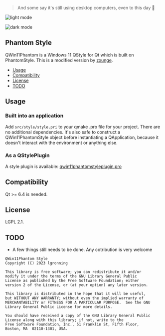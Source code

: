 > And some say it's still using desktop computers, even to this day 👻

![light mode](https://user-images.githubusercontent.com/31950538/210968770-80d5bee2-7cc7-42bf-8b37-c9961b871cf3.png)

![dark mode](https://user-images.githubusercontent.com/31950538/210969022-ea569ed8-864a-4b8e-9dcd-d13fd1fa4720.png)

## Phantom Style

QWin11Phantom is a Windows 11 QStyle for Qt which is built on PhantomStyle. This is a modified version by [zxunge](https://github.com/zxunge).

* [Usage](#usage)
* [Compatibility](#compatibility)
* [License](#license)
* [TODO](#todo)

## Usage

### Built into an application

Add `src/style/style.pri` to your qmake .pro file for your project. There
are no additional dependencies. It's also safe to construct a QWin11PhantomStyle
object before instantiating a QApplication, because it doesn't interact with
the environment or anything else.

### As a QStylePlugin

A style plugin is available: [qwin11phantomstyleplugin.pro](src/styleplugin/qwin11phantomstyleplugin.pro)

## Compatibility

Qt >= 6.4 is needed.

## License

LGPL 2.1.

## TODO

* A few things still needs to be done. Any cotribution is very welcome

```
QWin11Phantom Style
Copyright (C) 2023 lgronning

This library is free software; you can redistribute it and/or
modify it under the terms of the GNU Library General Public
License as published by the Free Software Foundation; either
version 2 of the License, or (at your option) any later version.

This library is distributed in the hope that it will be useful,
but WITHOUT ANY WARRANTY; without even the implied warranty of
MERCHANTABILITY or FITNESS FOR A PARTICULAR PURPOSE.  See the GNU
Library General Public License for more details.

You should have received a copy of the GNU Library General Public
License along with this library; if not, write to the
Free Software Foundation, Inc., 51 Franklin St, Fifth Floor,
Boston, MA  02110-1301, USA.
```

